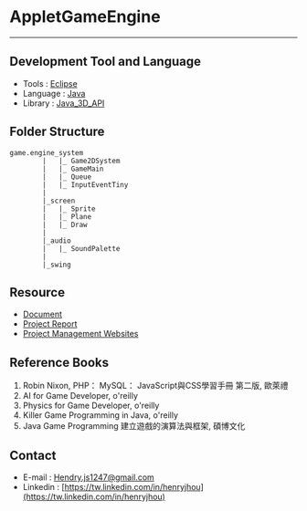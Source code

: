 # AppletGameEngine
***
## Development Tool and Language
- Tools : [Eclipse](https://eclipse.org/downloads/)
- Language : [Java](http://www.oracle.com/technetwork/java/javase/downloads/jdk8-downloads-2133151.html)
- Library : [Java_3D_API](http://www.oracle.com/technetwork/articles/javase/index-jsp-138252.html)

## Folder Structure
    game.engine_system  
            |   |_ Game2DSystem  
            |   |_ GameMain  
            |   |_ Queue  
            |   |_ InputEventTiny  
            |  
            |_screen  
            |   |_ Sprite  
            |   |_ Plane  
            |   |_ Draw  
            |  
            |_audio  
            |   |_ SoundPalette  
            |  
            |_swing  

## Resource
- [Document](http://140.116.245.150/hendryboyz/AppletGameEngine/docs/)
- [Project Report](https://drive.google.com/file/d/0B1jBjs8tmSmSel94TFgwamhvNms/view?usp=sharing)
- [Project Management Websites](https://sites.google.com/site/fjucsie99a10/)

## Reference Books
1.	Robin Nixon, PHP： MySQL： JavaScript與CSS學習手冊 第二版, 歐萊禮
2.	AI for Game Developer, o'reilly
3.	Physics for Game Developer, o'reilly
4.	Killer Game Programming in Java, o'reilly
5.	Java Game Programming 建立遊戲的演算法與框架, 碩博文化

## Contact
- E-mail : Hendry.js1247@gmail.com
- Linkedin : [https://tw.linkedin.com/in/henryjhou](https://tw.linkedin.com/in/henryjhou)